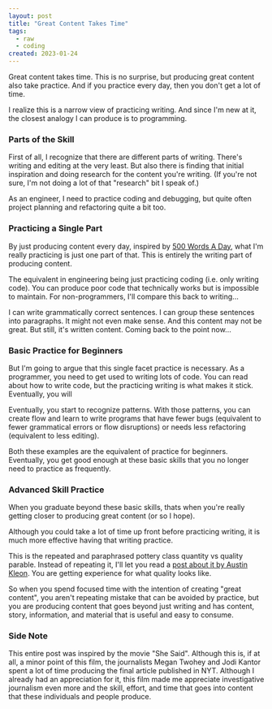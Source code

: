 ```yaml
---
layout: post
title: "Great Content Takes Time"
tags:
  - raw
  - coding
created: 2023-01-24
---
```

Great content takes time. This is no surprise, but producing great content also take practice. And if you practice every day, then you don't get a lot of time.

I realize this is a narrow view of practicing writing. And since I'm new at it, the closest analogy I can produce is to programming.

### Parts of the Skill

First of all, I recognize that there are different parts of writing. There's writing and editing at the very least. But also there is finding that initial inspiration and doing research for the content you're writing. (If you're not sure, I'm not doing a lot of that "research" bit I speak of.)

As an engineer, I need to practice coding and debugging, but quite often project planning and refactoring quite a bit too.

### Practicing a Single Part

By just producing content every day, inspired by [500 Words A Day](https://www.fivehundredwordsaday.com/beta), what I'm really practicing is just one part of that. This is entirely the writing part of producing content.

The equivalent in engineering being just practicing coding (i.e. only writing code). You can produce poor code that technically works but is impossible to maintain. For non-programmers, I'll compare this back to writing...

I can write grammatically correct sentences. I can group these sentences into paragraphs. It might not even make sense. And this content may not be great. But still, it's written content. Coming back to the point now...

### Basic Practice for Beginners

But I'm going to argue that this single facet practice is necessary. As a programmer, you need to get used to writing lots of code. You can read about how to write code, but the practicing writing is what makes it stick. Eventually, you will 

Eventually, you start to recognize patterns. With those patterns, you can create flow and learn to write programs that have fewer bugs (equivalent to fewer grammatical errors or flow disruptions) or needs less refactoring (equivalent to less editing).

Both these examples are the equivalent of practice for beginners. Eventually, you get good enough at these basic skills that you no longer need to practice as frequently.

### Advanced Skill Practice

When you graduate beyond these basic skills, thats when you're really getting closer to producing great content (or so I hope).

Although you could take a lot of time up front before practicing writing, it is much more effective having that writing practice.

This is the repeated and paraphrased pottery class quantity vs quality parable. Instead of repeating it, I'll let you read a [post about it by Austin Kleon](https://austinkleon.com/2020/12/10/quantity-leads-to-quality-the-origin-of-a-parable/). You are getting experience for what quality looks like.

So when you spend focused time with the intention of creating "great content", you aren't repeating mistake that can be avoided by practice, but you are producing content that goes beyond just writing and has content, story, information, and material that is useful and easy to consume.

### Side Note

This entire post was inspired by the movie "She Said". Although this is, if at all, a minor point of this film, the journalists Megan Twohey and Jodi Kantor spent a lot of time producing the final article published in NYT. Although I already had an appreciation for it, this film made me appreciate investigative journalism even more and the skill, effort, and time that goes into content that these individuals and people produce.